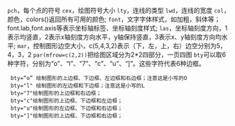﻿
`pch`，每个点的符号
`cex`，绘图符号大小
`lty`，连线的类型
`lwd`，连线的宽度
`col`，颜色，colors()返回所有可用的颜色;
`font`，文字字体样式，如加粗，斜体等；font.lab,font.axis等表示坐标轴标签、坐标轴刻度样式;
`las`，坐标轴刻度方向，1表示均竖直，2表示x轴刻度方向水平，y轴保持竖直，3表示x、y轴刻度方向均水平;
`mar`，控制图形边空大小，c(5,4,3,2)表示（下，左，上，右）边空分别为5，4，3，2
`par(mfrow=c(2,2))`把绘图区域分为2*2四部分，一页四图
`bty`可以取6种字符，分别为“o”、“l”、“7”、“c”、“u”、“]”。这些字符代表6种边框。
     
     bty=“o” 绘制图形的上边框、下边框、左边框和右边框；注意这是小写的O
     bty="l" 绘制图形的左边框和下边框；注意这是小写的L
     bty="7"绘制图形的上边框和右边框；
     bty="c"绘制图形的上边框、下边框和左边框；
     bty="u"绘制图形的左边框、下边框和右边框；
     bty="]"绘制图形的上边框、下边框和右边框；

